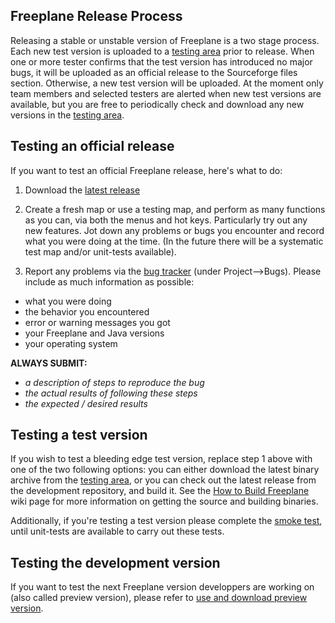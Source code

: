 ## Freeplane Release Process 

Releasing a stable or unstable version of Freeplane is a two stage process.  Each new test version is uploaded to a [testing area](https://www.freeplane.org/testversion/) prior to release.  When one or more tester confirms that the test version has introduced no major bugs, it will be uploaded as an official release to the Sourceforge files section.  Otherwise, a new test version will be uploaded.  At the moment only team members and selected testers are alerted when new test versions are available, but you are free to periodically check and download any new versions in the [testing area](https://www.freeplane.org/testversion/).


## Testing an official release

If you want to test an official Freeplane release, here's what to do: 

1. Download the [latest release](https://sourceforge.net/projects/freeplane/) 

2. Create a fresh map or use a testing map, and perform as many functions as you can, via both the menus and hot keys.  Particularly try out any new features.  Jot down any problems or bugs you encounter and record what you were doing at the time.  (In the future there will be a systematic test map and/or unit-tests available). 

3. Report any problems via the [bug tracker](https://sourceforge.net/apps/mantisbt/freeplane/) (under Project--&gt;Bugs).  Please include as much information as possible:  

* what you were doing
* the behavior you encountered
* error or warning messages you got
* your Freeplane and Java versions
* your operating system


**ALWAYS SUBMIT:**

* *a description of steps to reproduce the bug*
* *the actual results of following these steps*
* *the expected / desired results*


## Testing a test version

If you wish to test a bleeding edge test version, replace step 1 above with one of the two following options: you can either download the latest binary archive from the [testing area](https://www.freeplane.org/testversion/), or you can check out the latest release from the development repository, and build it.  See the [How to Build Freeplane](How_to_build_Freeplane.md) wiki page for more information on getting the source and building binaries.

Additionally, if you're testing a test version please complete the [smoke test](https://www.freeplane.org/wiki/index.php/Release_smoke_test), until unit-tests are available to carry out these tests. 


## Testing the development version
If you want to test the next Freeplane version developpers are working on (also called preview version), please refer to [use and download preview version](https://www.freeplane.org/wiki/index.php/Freeplane_1.2.x-1.3.x).


<!-- ({Category:Coding}) -->

